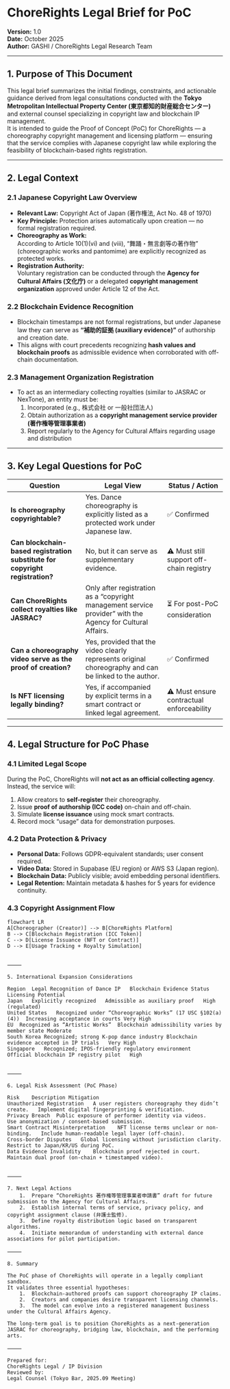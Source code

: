 # ChoreRights Legal Brief for PoC

**Version:** 1.0  
**Date:** October 2025  
**Author:** GASHI / ChoreRights Legal Research Team

---

## 1. Purpose of This Document

This legal brief summarizes the initial findings, constraints, and actionable guidance derived from legal consultations conducted with the **Tokyo Metropolitan Intellectual Property Center (東京都知的財産総合センター)** and external counsel specializing in copyright law and blockchain IP management.  
It is intended to guide the Proof of Concept (PoC) for ChoreRights — a choreography copyright management and licensing platform — ensuring that the service complies with Japanese copyright law while exploring the feasibility of blockchain-based rights registration.

---

## 2. Legal Context

### 2.1 Japanese Copyright Law Overview

- **Relevant Law:** Copyright Act of Japan (著作権法, Act No. 48 of 1970)
- **Key Principle:** Protection arises automatically upon creation — no formal registration required.
- **Choreography as Work:**  
  According to Article 10(1)(vi) and (viii), “舞踊・無言劇等の著作物” (choreographic works and pantomime) are explicitly recognized as protected works.
- **Registration Authority:**  
  Voluntary registration can be conducted through the **Agency for Cultural Affairs (文化庁)** or a delegated **copyright management organization** approved under Article 12 of the Act.

### 2.2 Blockchain Evidence Recognition

- Blockchain timestamps are not formal registrations, but under Japanese law they can serve as **“補助的証拠 (auxiliary evidence)”** of authorship and creation date.
- This aligns with court precedents recognizing **hash values and blockchain proofs** as admissible evidence when corroborated with off-chain documentation.

### 2.3 Management Organization Registration

- To act as an intermediary collecting royalties (similar to JASRAC or NexTone), an entity must be:
  1. Incorporated (e.g., 株式会社 or 一般社団法人)
  2. Obtain authorization as a **copyright management service provider (著作権等管理事業者)**
  3. Report regularly to the Agency for Cultural Affairs regarding usage and distribution

---

## 3. Key Legal Questions for PoC

| Question                                                                     | Legal View                                                                                                 | Status / Action                           |
| ---------------------------------------------------------------------------- | ---------------------------------------------------------------------------------------------------------- | ----------------------------------------- |
| **Is choreography copyrightable?**                                           | Yes. Dance choreography is explicitly listed as a protected work under Japanese law.                       | ✅ Confirmed                              |
| **Can blockchain-based registration substitute for copyright registration?** | No, but it can serve as supplementary evidence.                                                            | ⚠️ Must still support off-chain registry  |
| **Can ChoreRights collect royalties like JASRAC?**                           | Only after registration as a “copyright management service provider” with the Agency for Cultural Affairs. | ⏳ For post-PoC consideration             |
| **Can a choreography video serve as the proof of creation?**                 | Yes, provided that the video clearly represents original choreography and can be linked to the author.     | ✅ Confirmed                              |
| **Is NFT licensing legally binding?**                                        | Yes, if accompanied by explicit terms in a smart contract or linked legal agreement.                       | ⚠️ Must ensure contractual enforceability |

---

## 4. Legal Structure for PoC Phase

### 4.1 Limited Legal Scope

During the PoC, ChoreRights will **not act as an official collecting agency**.  
Instead, the service will:

1. Allow creators to **self-register** their choreography.
2. Issue **proof of authorship (ICC code)** on-chain and off-chain.
3. Simulate **license issuance** using mock smart contracts.
4. Record mock “usage” data for demonstration purposes.

### 4.2 Data Protection & Privacy

- **Personal Data:** Follows GDPR-equivalent standards; user consent required.
- **Video Data:** Stored in Supabase (EU region) or AWS S3 (Japan region).
- **Blockchain Data:** Publicly visible; avoid embedding personal identifiers.
- **Legal Retention:** Maintain metadata & hashes for 5 years for evidence continuity.

### 4.3 Copyright Assignment Flow

```mermaid
flowchart LR
A[Choreographer (Creator)] --> B[ChoreRights Platform]
B --> C[Blockchain Registration (ICC Token)]
C --> D[License Issuance (NFT or Contract)]
D --> E[Usage Tracking + Royalty Simulation]


⸻

5. International Expansion Considerations

Region	Legal Recognition of Dance IP	Blockchain Evidence Status	Licensing Potential
Japan	Explicitly recognized	Admissible as auxiliary proof	High (regulated)
United States	Recognized under “Choreographic Works” (17 USC §102(a)(4))	Increasing acceptance in courts	Very High
EU	Recognized as “Artistic Works”	Blockchain admissibility varies by member state	Moderate
South Korea	Recognized; strong K-pop dance industry	Blockchain evidence accepted in IP trials	Very High
Singapore	Recognized; IPOS-friendly regulatory environment	Official blockchain IP registry pilot	High


⸻

6. Legal Risk Assessment (PoC Phase)

Risk	Description	Mitigation
Unauthorized Registration	A user registers choreography they didn’t create.	Implement digital fingerprinting & verification.
Privacy Breach	Public exposure of performer identity via videos.	Use anonymization / consent-based submission.
Smart Contract Misinterpretation	NFT license terms unclear or non-binding.	Include human-readable legal layer (off-chain).
Cross-border Disputes	Global licensing without jurisdiction clarity.	Restrict to Japan/KR/US during PoC.
Data Evidence Invalidity	Blockchain proof rejected in court.	Maintain dual proof (on-chain + timestamped video).


⸻

7. Next Legal Actions
	1.	Prepare “ChoreRights 著作権等管理事業者申請書” draft for future submission to the Agency for Cultural Affairs.
	2.	Establish internal terms of service, privacy policy, and copyright assignment clause (弁護士監修).
	3.	Define royalty distribution logic based on transparent algorithms.
	4.	Initiate memorandum of understanding with external dance associations for pilot participation.

⸻

8. Summary

The PoC phase of ChoreRights will operate in a legally compliant sandbox.
It validates three essential hypotheses:
	1.	Blockchain-authored proofs can support choreography IP claims.
	2.	Creators and companies desire transparent licensing channels.
	3.	The model can evolve into a registered management business under the Cultural Affairs Agency.

The long-term goal is to position ChoreRights as a next-generation JASRAC for choreography, bridging law, blockchain, and the performing arts.

⸻

Prepared for:
ChoreRights Legal / IP Division
Reviewed by:
Legal Counsel (Tokyo Bar, 2025.09 Meeting)
```
